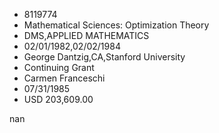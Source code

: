 
* 8119774
* Mathematical Sciences: Optimization Theory
* DMS,APPLIED MATHEMATICS
* 02/01/1982,02/02/1984
* George Dantzig,CA,Stanford University
* Continuing Grant
* Carmen Franceschi
* 07/31/1985
* USD 203,609.00

nan
